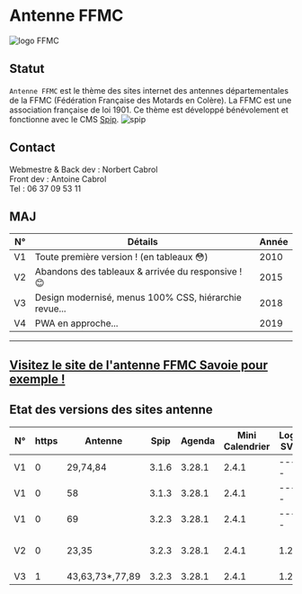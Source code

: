 # Antenne FFMC
![logo FFMC](https://ffmc.asso.fr/local/cache-vignettes/L960xH138/siteon0-e29d4.jpg?1504019807)

## Statut
`Antenne FFMC` est le thème des sites internet des antennes départementales de la FFMC (Fédération Française des Motards en Colère).   La FFMC est une association française de loi 1901. Ce thème est développé bénévolement et fonctionne avec le CMS [Spip](https://www.spip.net). ![spip](https://www.spip.net/local/cache-gd2/e1/90951bb7dda1912dd06c731a3c34f0.ico?1508838261)

## Contact
Webmestre & Back dev : Norbert Cabrol  
Front dev : Antoine Cabrol  
Tel : 06 37 09 53 11  

## MAJ
N°|Détails|Année
 ------------ | ------------ | ------------
 V1 | Toute première version ! (en tableaux :flushed:) | 2010
 V2 | Abandons des tableaux & arrivée du responsive ! :blush: | 2015
 V3 | Design modernisé, menus 100% CSS, hiérarchie revue... | 2018
 V4 | PWA en approche... | 2019

---  
[Visitez le site de l'antenne FFMC Savoie pour exemple !](http://www.ffmc73.org)
---

## Etat des versions des sites antenne
N°|https|Antenne|Spip|Agenda|Mini Calendrier|Logo SVG|Plugin
--- |--|------------|------------|------------|------------|------------|------------
 V1 | 0|29,74,84 | 3.1.6 | 3.28.1 | 2.4.1 | ---- | ---
 V1 | 0|58 | 3.1.3 | 3.28.1 | 2.4.1 | ---- | ---
 V1 | 0|69 | 3.2.3 | 3.28.1 | 2.4.1 | ---- | Le Couteau Suisse 1.10.14
 V2 | 0|23,35 | 3.2.3 | 3.28.1 | 2.4.1 | 1.2.1 | (35)Enluminures typographiques 3.5.13
 V3 | 1|43,63,73*,77,89 | 3.2.3 | 3.28.1 | 2.4.1 | 1.2.1 |---
